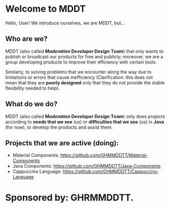 # Welcome to MDDT

Hello, User! We introduce ourselves, we are MDDT, but...

## Who are we?

MDDT (also called **M*oderation* D*eveloper* D*esign* T*eam***) that only wants to publish or broadcast our products for free and publicly; moreover, we are a group developing products to improve their efficiency with certain tools.

Similarly, to solving problems that we encounter along the way due to limitations or errors that cause inefficiency (Clarification: this does not mean that they are **poorly designed** only that they do not provide the stable flexibility needed to help).

## What do we do?

MDDT (also called **M*oderation* D*eveloper* D*esign* T*eam***) only does projects according to **needs that we see** (us) or **difficulties that we see** (us) in **Java** (for now), to develop the products and assist them.

## Projects that we are active (doing):

- Material Components: https://github.com/GHMMDDTT/Material-Components
- Java Components: https://github.com/GHMMDDTT/Java-Components
- Cappuccino Language: https://github.com/GHMMDDTT/Cappuccino-Language

# Sponsored by: GHRMMDDTT.
